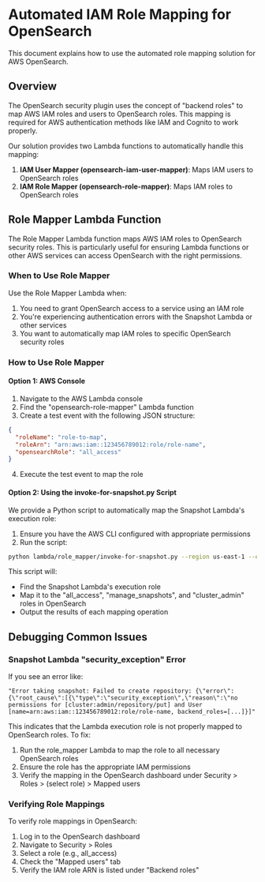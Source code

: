 # Automated IAM Role Mapping for OpenSearch

This document explains how to use the automated role mapping solution for AWS OpenSearch.

## Overview

The OpenSearch security plugin uses the concept of "backend roles" to map AWS IAM roles and users to OpenSearch roles. This mapping is required for AWS authentication methods like IAM and Cognito to work properly.

Our solution provides two Lambda functions to automatically handle this mapping:

1. **IAM User Mapper (opensearch-iam-user-mapper)**: Maps IAM users to OpenSearch roles
2. **IAM Role Mapper (opensearch-role-mapper)**: Maps IAM roles to OpenSearch roles

## Role Mapper Lambda Function

The Role Mapper Lambda function maps AWS IAM roles to OpenSearch security roles. This is particularly useful for ensuring Lambda functions or other AWS services can access OpenSearch with the right permissions.

### When to Use Role Mapper

Use the Role Mapper Lambda when:

1. You need to grant OpenSearch access to a service using an IAM role
2. You're experiencing authentication errors with the Snapshot Lambda or other services
3. You want to automatically map IAM roles to specific OpenSearch security roles

### How to Use Role Mapper

#### Option 1: AWS Console

1. Navigate to the AWS Lambda console
2. Find the "opensearch-role-mapper" Lambda function
3. Create a test event with the following JSON structure:

```json
{
  "roleName": "role-to-map",
  "roleArn": "arn:aws:iam::123456789012:role/role-name",
  "opensearchRole": "all_access"
}
```

4. Execute the test event to map the role

#### Option 2: Using the invoke-for-snapshot.py Script

We provide a Python script to automatically map the Snapshot Lambda's execution role:

1. Ensure you have the AWS CLI configured with appropriate permissions
2. Run the script:

```bash
python lambda/role_mapper/invoke-for-snapshot.py --region us-east-1 --environment dev
```

This script will:
- Find the Snapshot Lambda's execution role
- Map it to the "all_access", "manage_snapshots", and "cluster_admin" roles in OpenSearch
- Output the results of each mapping operation

## Debugging Common Issues

### Snapshot Lambda "security_exception" Error

If you see an error like:

```
"Error taking snapshot: Failed to create repository: {\"error\":{\"root_cause\":[{\"type\":\"security_exception\",\"reason\":\"no permissions for [cluster:admin/repository/put] and User [name=arn:aws:iam::123456789012:role/role-name, backend_roles=[...]}]"
```

This indicates that the Lambda execution role is not properly mapped to OpenSearch roles. To fix:

1. Run the role_mapper Lambda to map the role to all necessary OpenSearch roles
2. Ensure the role has the appropriate IAM permissions
3. Verify the mapping in the OpenSearch dashboard under Security > Roles > (select role) > Mapped users

### Verifying Role Mappings

To verify role mappings in OpenSearch:

1. Log in to the OpenSearch dashboard
2. Navigate to Security > Roles 
3. Select a role (e.g., all_access)
4. Check the "Mapped users" tab
5. Verify the IAM role ARN is listed under "Backend roles" 